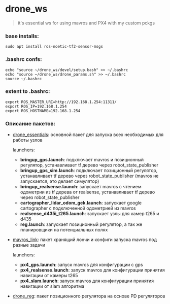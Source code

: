 # drone_ws
>it's essential ws for using mavros and PX4 with my custom pckgs

### base installs:
    sudo apt install ros-noetic-tf2-sensor-msgs
  
  
### .bashrc confs:
    echo "source ~/drone_ws/devel/setup.bash" >> ~/.bashrc
    echo "source ~/drone_ws/drone_params.sh" >> ~/.bashrc
    source ~/.bashrc
  
### extent to .bashrc:
    export ROS_MASTER_URI=http://192.168.1.254:11311/
    export ROS_IP=192.168.1.254
    export ROS_HOSTNAME=192.168.1.254

### Описание пакетов:
* [drone_essentials](src/drone_essentials): основной пакет для запуска всех необходимых для работы узлов

  launchers:
      
    - **bringup_gps.launch**: подключает mavros и позиционный регулятор, устанавливает tf дерево через robot_state_publisher
    - **bringup_gps_sim.launch**: подключает позиционный регулятор, устанавливает tf дерево через robot_state_publisher (mavros не запускается, это делает симулятор)
    - **bringup_realsense.launch**: запускает mavros с чтением одометрии из tf дерева от realsense, устанавливает tf дерево через robot_state_publisher
    - **cartographer_lidar_odom_gek.launch**: запускает google cartographer с подключенной одометрией из mavros
    - **realsense_d435i_t265.launch**: запускает узлы для камер t265 и d435
    - **reg.launch**: запускает позиционный регулятор, а так же планировщики на потенциальных полях
* [mavros_link](src/mavros_link): пакет хранящий лончи и конфиги запуска mavros под разные задачи
    
    launchers:
      
    - **px4_gps.launch**: запуск mavros для конфигурации с gps
    - **px4_realsense.launch**: запуск mavros для конфигурации принятия навигации от камеры t265
    - **px4_slam.launch**: запуск mavros для конфигурации принятия навигации от slam алгоритма
* [drone_reg](src/drone_reg): пакет позиционного регулятора на основе PD регуляторов

